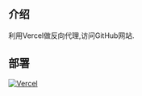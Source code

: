 ## 介绍
利用Vercel做反向代理,访问GitHub网站.
## 部署
[![Vercel](https://vercel.com/button)](https://vercel.com/import/project?template=https://github.com/XiaoXinYo/Vercel_Reverse_Proxy)
